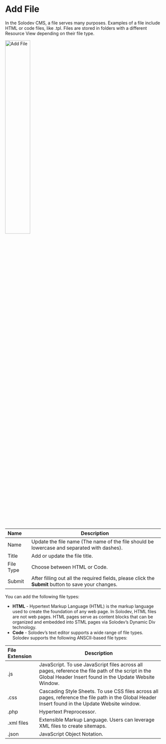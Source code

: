 # Add File 

In the Solodev CMS, a file serves many purposes. Examples of a file include HTML or code files, like .tpl. Files are stored in folders with a different Resource View depending on their file type.

<p><img src="/static/images/folders/add-file.jpg" alt="Add File" style="width: 40%;"></p>

**Name** | **Description**
:--- | ---
Name | Update the file name (The name of the file should be lowercase and separated with dashes).
Title | Add or update the file title.
File Type | Choose between HTML or Code.
Submit | After filling out all the required fields, please click the **Submit** button to save your changes.

You can add the following file types:
- **HTML** - Hypertext Markup Language (HTML) is the markup language used to create the foundation of any web page. In Solodev, HTML files are not web pages. HTML pages serve as content blocks that can be organized and embedded into STML pages via Solodev’s Dynamic Div technology.
- **Code** - Solodev’s text editor supports a wide range of file types. Solodev supports the following ANSCII-based file types:

**File Extension** | **Description**
:--- | ---
.js | JavaScript. To use JavaScript files across all pages, reference the file path of the script in the Global Header Insert found in the Update Website Window. 
.css | Cascading Style Sheets. To use CSS files across all pages, reference the file path in the Global Header Insert found in the Update Website window.
.php | Hypertext Preprocessor.
.xml files | Extensible Markup Language. Users can leverage XML files to create sitemaps.
.json | JavaScript Object Notation.